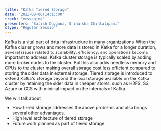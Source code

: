 ```yaml
---
title: "Kafka Tiered Storage"
date: "2021-08-06T14:10:00" 
track: "messaging"
presenters: "Satish Duggana, Sriharsha Chintalapani"
stype: "Regular Session"
---
```

Kafka is a vital part of data infrastructure in many organizations. When the Kafka cluster grows and more data is stored in Kafka for a longer duration, several issues related to scalability, efficiency, and operations become important to address. Kafka cluster storage is typically scaled by adding more broker nodes to the cluster. But this also adds needless memory and CPUs to the cluster making overall storage cost less efficient compared to storing the older data in external storage.
 Tiered storage is introduced to extend Kafka's storage beyond the local storage available on the Kafka cluster by retaining the older data in cheaper stores, such as HDFS, S3, Azure or GCS with minimal impact on the internals of Kafka.
 

 We will talk about
 - How tiered storage addresses the above problems and also brings several other advantages.
 - High level architecture of tiered storage
 - Future work planned as part of tiered storage.